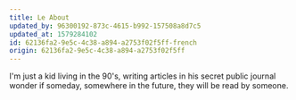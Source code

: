 ```yaml
---
title: Le About
updated_by: 96300192-873c-4615-b992-157508a8d7c5
updated_at: 1579284102
id: 62136fa2-9e5c-4c38-a894-a2753f02f5ff-french
origin: 62136fa2-9e5c-4c38-a894-a2753f02f5ff
---
```

I'm just a kid living in the 90's, writing articles in his secret public journal wonder if someday, somewhere in the future, they will be read by someone.
